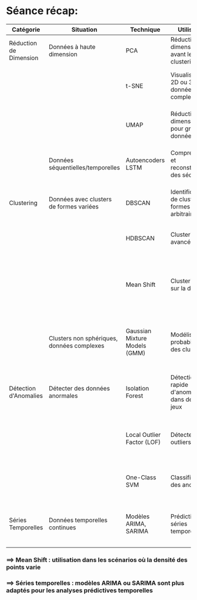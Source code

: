 # Séance récap: 


| **Catégorie**                  | **Situation**                              | **Technique**                 | **Utilisation**                                  | **Type**                          | **Avantages**                                                                                           | **Inconvénients**                                                                                             |
|--------------------------------|--------------------------------------------|------------------------------|--------------------------------------------------|-----------------------------------|--------------------------------------------------------------------------------------------------------|---------------------------------------------------------------------------------------------------------------|
| Réduction de Dimension         | Données à haute dimension                  | PCA                          | Réduction de dimensionnalité avant le clustering | Non supervisée, Non temporelle    | Préserve la variance maximale des données                                                              | Ne capture pas nécessairement la structure non linéaire des données                                           |
|                                |                                            | t-SNE                        | Visualisation en 2D ou 3D des données complexes  | Non supervisée, Non temporelle    | Bon pour visualiser des groupes/clusters complexes                                                      | Sensible aux paramètres; la visualisation peut varier; non déterministe                                       |
|                                |                                            | UMAP                         | Réduction dimensionnelle pour grandes données    | Non supervisée, Non temporelle    | Préserve mieux la structure globale et locale comparé à t-SNE                                          | Plus complexe à configurer que PCA; peut nécessiter des ajustements fins des paramètres                       |
|                                | Données séquentielles/temporelles          | Autoencoders LSTM            | Compression et reconstruction des séquences       | Non supervisée, Temporelle        | Capte les dépendances temporelles dans les données                                                     | Complexité élevée; nécessite beaucoup de données pour l'entraînement                                           |
| Clustering                     | Données avec clusters de formes variées    | DBSCAN                       | Identification de clusters de formes arbitraires | Non supervisée, Non temporelle    | Ne nécessite pas de spécifier le nombre de clusters; gère bien les outliers                             | Peut échouer avec des variations de densité au sein des clusters                                                |
|                                |                                            | HDBSCAN                      | Clustering avancé                                | Non supervisée, Non temporelle    | Gère mieux les variations de densité; dérive de DBSCAN                                                  | Paramétrage moins intuitif que DBSCAN                                                                           |
|                                |                                            | Mean Shift                   | Clustering basé sur la densité                    | Non supervisée, Non temporelle    | Ne nécessite pas de spécification du nombre de clusters; s'adapte à tout nombre de clusters               | Peut être coûteux en calcul; ne monte pas bien avec un très grand nombre de points                             |
|                                | Clusters non sphériques, données complexes | Gaussian Mixture Models (GMM) | Modélisation probabiliste des clusters           | Non supervisée, Non temporelle    | Modélise les clusters comme des distributions; utile pour les clusters elliptiques                       | Computationnellement coûteux, surtout avec de nombreuses dimensions ou données                                  |
| Détection d'Anomalies          | Détecter des données anormales             | Isolation Forest             | Détection rapide d'anomalies dans de grands jeux | Non supervisée, Non temporelle    | Efficace même avec de grandes dimensions; basé sur des arbres de décision                                | Moins efficace pour détecter des anomalies locales dans un grand cluster de données normales                  |
|                                |                                            | Local Outlier Factor (LOF)   | Détecter les outliers locaux                     | Non supervisée, Non temporelle    | Basé sur la densité locale; détecte les outliers même dans des clusters denses                           | Nécessite un bon paramétrage du nombre de voisins; performance variable selon la densité des données         |
|                                |                                            | One-Class SVM                | Classification des anomalies                     | Non supervisée, Non temporelle    | Apprend une région de décision autour des données normales                                              | Peut être difficile à paramétrer; sensible au choix du noyau et des paramètres de régularisation             |
| Séries Temporelles             | Données temporelles continues              | Modèles ARIMA, SARIMA        | Prédiction de séries temporelles                 | Supervisée, Temporelle            | Permet de modéliser et prédire les tendances et saisonnalités                                          | Modèles assez complexes; nécessitent une bonne compréhension de la temporalité et de l'auto-corrélation      |

### ==> Mean Shift :  utilisation dans les scénarios où la densité des points varie
### ==> Séries temporelles : modèles ARIMA ou SARIMA sont plus adaptés pour les analyses prédictives temporelles
